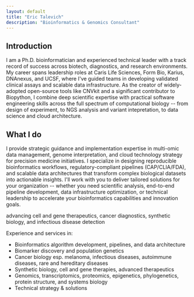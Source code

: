 ```yaml
---
layout: default
title: "Eric Talevich"
description: "Bioinformatics & Genomics Consultant"
---
```


<!-- Photo -->

<!-- Email / contact form -->

## Introduction

I am a Ph.D. bioinformatician and experienced technical leader with a track record of
success across biotech, diagnostics, and research environments.
My career spans leadership roles at Caris Life Sciences, Form Bio, Karius, DNAnexus, and
UCSF, where I've guided teams in developing validated clinical assays and scalable data
infrastructure.
As the creator of widely-adopted open-source tools like CNVkit and a significant
contributor to Biopython, I combine deep scientific expertise with practical software
engineering skills across the full spectrum of computational biology -- from design of
experiment, to NGS analysis and variant intepretation, to data science and cloud
architecture.

## What I do

I provide strategic guidance and implementation expertise in multi-omic data management,
genome interpretation, and cloud technology strategy for precision medicine initiatives.
I specialize in designing reproducible bioinformatics workflows, regulatory-compliant
pipelines (CAP/CLIA/FDA), and scalable data architectures that transform complex
biological datasets into actionable insights.
I'll work with you to deliver tailored solutions for your organization -- whether you
need scientific analysis, end-to-end pipeline development, data infrastructure
optimization, or technical leadership to accelerate your bioinformatics capabilities and
innovation goals.

advancing cell and gene therapeutics, cancer diagnostics, synthetic biology, and
infectious disease detection

Experience and services in:

- Bioinformatics algorithm development, pipelines, and data architecture
- Biomarker discovery and population genetics
- Cancer biology esp. melanoma, infectious diseases, autoimmune diseases, rare and hereditary diseases
- Synthetic biology, cell and gene therapies, advanced therapeutics
- Genomics, transcriptomics, proteomics, epigenetics, phylogenetics, protein structure, and systems biology
- Technical strategy & solutions

<!-- Testimonial(s), 1-2 -->

